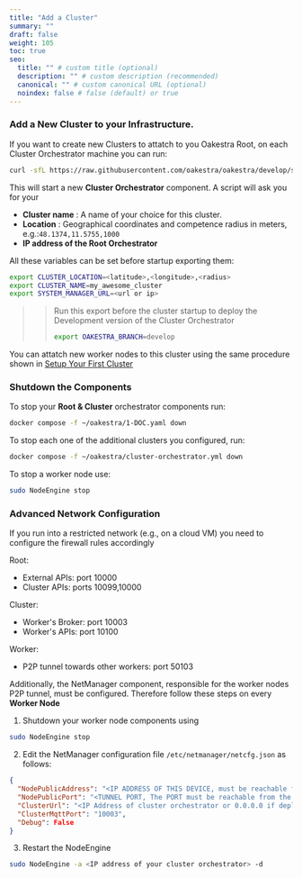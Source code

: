 ```yaml
---
title: "Add a Cluster"
summary: ""
draft: false
weight: 105
toc: true
seo:
  title: "" # custom title (optional)
  description: "" # custom description (recommended)
  canonical: "" # custom canonical URL (optional)
  noindex: false # false (default) or true
---
```


### Add a New Cluster to your Infrastructure.

If you want to create new Clusters to attatch to you Oakestra Root, on each Cluster Orchestrator machine you can run:

```bash
curl -sfL https://raw.githubusercontent.com/oakestra/oakestra/develop/scripts/StartOakestraCluster.sh | sh -
```

This will start a new **Cluster Orchestrator** component. 
A script will ask you for your 
 - **Cluster name** : A name of your choice for this cluster. 
 - **Location** : Geographical coordinates and competence radius in meters, e.g.:`48.1374,11.5755,1000`
 - **IP address of the Root Orchestrator**


All these variables can be set before startup exporting them:
```bash
export CLUSTER_LOCATION=<latitude>,<longitude>,<radius>
export CLUSTER_NAME=my_awesome_cluster
export SYSTEM_MANAGER_URL=<url or ip>
```


>> Run this export before the cluster startup to deploy the Development version of the Cluster Orchestrator
>>
>> ```bash
>> export OAKESTRA_BRANCH=develop
>> ```




You can attatch new worker nodes to this cluster using the same procedure shown in [Setup Your First Cluster](#setup-your-first-cluster)

### Shutdown the Components

To stop your **Root & Cluster** orchestrator components run:

```bash
docker compose -f ~/oakestra/1-DOC.yaml down
```

To stop each one of the additional clusters you configured, run:

```bash
docker compose -f ~/oakestra/cluster-orchestrator.yml down
```

To stop a worker node use:

```bash
sudo NodeEngine stop
```

### Advanced Network Configuration

If you run into a restricted network (e.g., on a cloud VM) you need to configure the firewall rules accordingly

Root: 
  - External APIs: port 10000
  - Cluster APIs: ports 10099,10000

Cluster: 
  - Worker's Broker: port 10003
  - Worker's APIs: port 10100

Worker: 
  - P2P tunnel towards other workers: port 50103 


Additionally, the NetManager component, responsible for the worker nodes P2P tunnel, must be configured. Therefore follow these steps on every **Worker Node**

1) Shutdown your worker node components using 
```bash
sudo NodeEngine stop
````

2) Edit the NetManager configuration file `/etc/netmanager/netcfg.json` as follows:

```json
{
  "NodePublicAddress": "<IP ADDRESS OF THIS DEVICE, must be reachable from the other workers>",
  "NodePublicPort": "<TUNNEL PORT, The PORT must be reachable from the other workers, use 50103 as default>",
  "ClusterUrl": "<IP Address of cluster orchestrator or 0.0.0.0 if deployed on the same machine>",
  "ClusterMqttPort": "10003",
  "Debug": False
}
```

3) Restart the NodeEngine
```bash
sudo NodeEngine -a <IP address of your cluster orchestrator> -d
````




